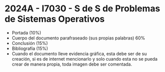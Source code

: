 # 2024A - I7030 - S de S de Problemas de Sistemas Operativos

- Portada (10%)
- Cuerpo del documento parafraseado (sus propias palabras) 60%
- Conclusión (15%)
- Bibliografía (15%)
- Cuando el documento lleve evidencia gráfica, esta debe ser de su creación, si es de internet mencionarlo y solo cuando esta no se pueda crear de manera propia, toda imagen debe ser comentada.
